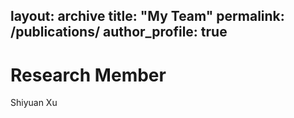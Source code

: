 layout: archive
title: "My Team"
permalink: /publications/
author_profile: true
---

Research Member
======

Shiyuan Xu
